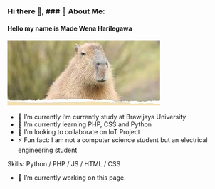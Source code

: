 ### Hi there 👋, ### 💫 About Me:
#### Hello my name is Made Wena Harilegawa
![Hello my name is Made Wena Harilegawa](https://github.com/WenaHarle/WenaHarle/blob/main/banner.jpg)


- 🔭 I’m currently I’m currently study at Brawijaya University
- 🌱 I’m currently learning PHP, CSS and Python
- 👯 I’m looking to collaborate on IoT Project
- ⚡ Fun fact: I am not a computer science student but an electrical engineering student

Skills: Python / PHP / JS / HTML / CSS

- 🔭 I’m currently working on this page. 





